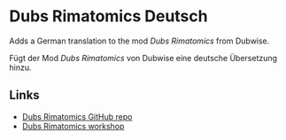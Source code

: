 # Dubs Rimatomics Deutsch

Adds a German translation to the mod *Dubs Rimatomics* from Dubwise.

Fügt der Mod *Dubs Rimatomics* von Dubwise eine deutsche Übersetzung hinzu.

## Links
- [Dubs Rimatomics GitHub repo](https://github.com/Dubwise56/Rimatomics)
- [Dubs Rimatomics workshop](https://steamcommunity.com/sharedfiles/filedetails/?id=1127530465)